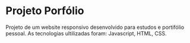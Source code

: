 # Projeto Porfólio
Projeto de um website responsivo desenvolvido para estudos e portifólio pessoal. As tecnologias ultilizadas foram: Javascript, HTML, CSS.